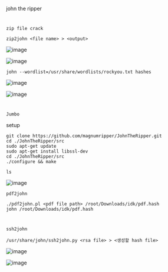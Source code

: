 john the ripper

#
`zip file crack`

```
zip2john <file name> > <output>
```
![image](https://user-images.githubusercontent.com/61821641/150439911-9d89b4d3-2c76-4511-b185-4f198dea63c6.png)

![image](https://user-images.githubusercontent.com/61821641/150439987-5117a8c1-eeee-4fe2-95d7-ddc707478ac0.png)

```
john --wordlist=/usr/share/wordlists/rockyou.txt hashes
```

![image](https://user-images.githubusercontent.com/61821641/150440151-b23b899b-2647-4a1f-8b87-36f13021235d.png)

![image](https://user-images.githubusercontent.com/61821641/150983634-742c34c6-8b1f-4249-a25f-e38bcd4c861d.png)

#
`Jumbo`

setup
```
git clone https://github.com/magnumripper/JohnTheRipper.git
cd ./JohnTheRipper/src
sudo apt-get update
sudo apt-get install libssl-dev
cd ./JohnTheRipper/src
./configure && make
```
```
ls
```
![image](https://user-images.githubusercontent.com/61821641/151736802-c1fdc24b-9d9e-4e46-b0da-6a2d66e434ff.png)

`pdf2john`
```
./pdf2john.pl <pdf file path> /root/Downloads/idk/pdf.hash
john /root/Downloads/idk/pdf.hash
```
#
`ssh2john`
```
/usr/share/john/ssh2john.py <rsa file> > <생성할 hash file>
```
![image](https://user-images.githubusercontent.com/61821641/152094173-ae5fcb18-cb33-4dc4-a562-6746c4f4c569.png)

![image](https://user-images.githubusercontent.com/61821641/152094200-4c4bd57e-f9bb-41f1-a696-35a878583bb9.png)


